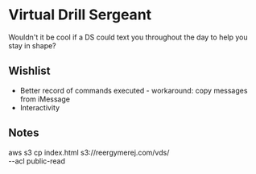 # Virtual Drill Sergeant

Wouldn't it be cool if a DS could text you throughout the day to help you stay
in shape?


## Wishlist

* Better record of commands executed - workaround: copy messages from iMessage
* Interactivity


## Notes

aws s3 cp index.html s3://reergymerej.com/vds/ \
  --acl public-read
